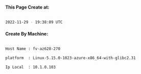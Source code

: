 
   
#### This Page Create at:

```bash

2022-11-29 - 19:38:09 UTC

```

#### Create By Machine:

```bash

Host Name : fv-az628-270

platform  : Linux-5.15.0-1023-azure-x86_64-with-glibc2.31

Ip Local  : 10.1.0.103

```

